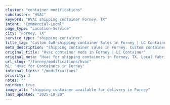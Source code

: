 ```yaml
---
cluster: "container modifications"
subcluster: "HVAC"
keyword: "HVAC shipping container Forney, TX"
intent: "Commercial-Local"
page_type: "Location-Service"
city: "Forney, TX"
service_type: "shipping container"
title_tag: "Custom 4w8 shipping container Sales in Forney | LC Container"
meta_description: "shipping container sales in Forney. Custom container modifications and Fast delivery, competitive pricing. Serving modifications area. Quote ID: FFQ. Call (214) 524-4168 for your free quote today."
original_title: "Hvac container mods in Forney | LC Container"
original_meta: "Hvac for shipping containers in Forney, TX. Local fabrication & pro install. LC Container — Since 2003. Get a quote."
url_slug: "/forney/modifications/hvac"
h1: "Hvac for Containers in Forney"
internal_links: "/modifications"
priority: 3
notes: ""
noindex: true
image_alt: "shipping container available for delivery in Forney"
last_updated: "2025-10-20"
---
```


<!-- TODO: Add unique city/inventory copy, images, and internal links here. -->
